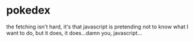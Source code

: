 # pokedex

the fetching isn't hard, it's that javascript is pretending not to know what I want to do, but it does, it does...damn you, javascript...
